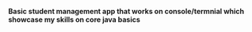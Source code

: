 **Basic student management app that works on console/termnial which showcase my skills on core java basics**
